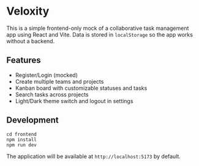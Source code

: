 # Veloxity

This is a simple frontend-only mock of a collaborative task management app using React and Vite. Data is stored in `localStorage` so the app works without a backend.

## Features
- Register/Login (mocked)
- Create multiple teams and projects
- Kanban board with customizable statuses and tasks
- Search tasks across projects
- Light/Dark theme switch and logout in settings

## Development
```
cd frontend
npm install
npm run dev
```

The application will be available at `http://localhost:5173` by default.

